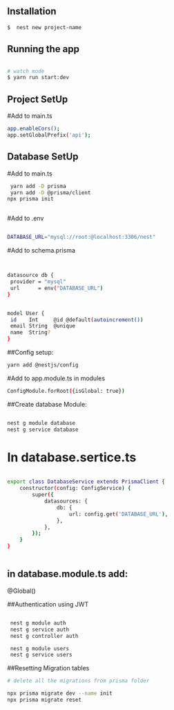 

## Installation

```bash
$  nest new project-name
```

## Running the app

```bash

# watch mode
$ yarn run start:dev

```

## Project SetUp

#Add to main.ts
```bash
app.enableCors();
app.setGlobalPrefix('api');

```

## Database SetUp

#Add to main.ts
```bash
 yarn add -D prisma
 yarn add -D @prisma/client
npx prisma init



```

#Add to .env
 ```bash

 DATABASE_URL="mysql://root:@localhost:3306/nest"

 ```


#Add to schema.prisma
 ```bash


datasource db {
  provider = "mysql"
  url      = env("DATABASE_URL")
}


model User {
  id    Int     @id @default(autoincrement())
  email String  @unique
  name  String?
}
 ```



##Config setup:

```bash
yarn add @nestjs/config
```
#Add to app.module.ts in modules
```bash
ConfigModule.forRoot({isGlobal: true})
```

##Create database Module:

```bash

nest g module database
nest g service database

```

# In database.sertice.ts
```bash

export class DatabaseService extends PrismaClient {
    constructor(config: ConfigService) {
        super({
            datasources: {
                db: {
                    url: config.get('DATABASE_URL'),
                },
            },
        });
    }
}



```

## in database.module.ts add:
@Global() 





##Authentication using JWT

```bash

 nest g module auth
 nest g service auth
 nest g controller auth

 nest g module users
 nest g service users
 ```

##Resetting Migration tables

```bash
# delete all the migrations from prisma folder

npx prisma migrate dev --name init
npx prisma migrate reset

 ```
